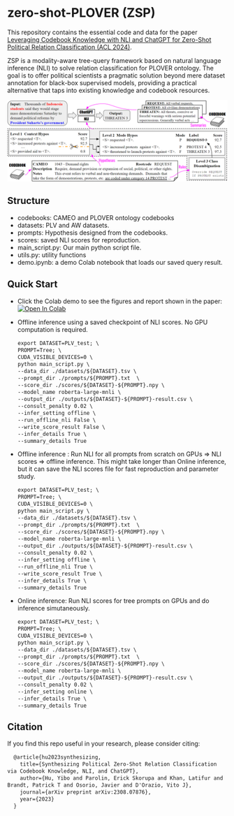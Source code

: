 # zero-shot-PLOVER (ZSP)

This repository contains the essential code and data for the paper [Leveraging Codebook Knowledge with NLI and ChatGPT for Zero-Shot
Political Relation Classification (ACL 2024)](https://arxiv.org/pdf/2308.07876). 

ZSP is a modality-aware tree-query framework based on natural language inference (NLI) to solve relation classification for PLOVER ontology.
The goal is to offer political scientists a pragmatic solution beyond mere dataset annotation for black-box supervised models, providing a practical alternative that taps into existing knowledge and codebook resources.

![Alt](./Framework.png)




## Structure
- codebooks:     CAMEO and PLOVER ontology codebooks
- datasets:   PLV and AW datasets.
- prompts:  Hypothesis designed from the codebooks.
- scores: saved NLI scores for reproduction.
- main_script.py:  Our main python script file.
- utils.py:   utility functions
- demo.ipynb:      a demo Colab notebook that loads our saved query result.

## Quick Start

- Click the Colab demo to see the figures and report shown in the paper: [![Open In Colab](https://colab.research.google.com/assets/colab-badge.svg)](https://colab.research.google.com/drive/1E-yZMPtszzBf0GNA0czRttvCpJF7W7w8)

- Offline inference using a saved checkpoint of NLI scores. No GPU computation is required.

      export DATASET=PLV_test; \
      PROMPT=Tree; \
      CUDA_VISIBLE_DEVICES=0 \
      python main_script.py \
      --data_dir ./datasets/${DATASET}.tsv \
      --prompt_dir ./prompts/${PROMPT}.txt  \
      --score_dir ./scores/${DATASET}-${PROMPT}.npy \
      --model_name roberta-large-mnli \
      --output_dir ./outputs/${DATASET}-${PROMPT}-result.csv \
      --consult_penalty 0.02 \
      --infer_setting offline \
      --run_offline_nli False \
      --write_score_result False \
      --infer_details True \
      --summary_details True

- Offline inference : Run NLI for all prompts from scratch on GPUs => NLI scores => offline inference. 
This might take longer than Online inference, but it can save the NLI scores file for fast reproduction and parameter study.
      
      export DATASET=PLV_test; \
      PROMPT=Tree; \
      CUDA_VISIBLE_DEVICES=0 \
      python main_script.py \
      --data_dir ./datasets/${DATASET}.tsv \
      --prompt_dir ./prompts/${PROMPT}.txt  \
      --score_dir ./scores/${DATASET}-${PROMPT}.npy \
      --model_name roberta-large-mnli \
      --output_dir ./outputs/${DATASET}-${PROMPT}-result.csv \
      --consult_penalty 0.02 \
      --infer_setting offline \
      --run_offline_nli True \
      --write_score_result True \
      --infer_details True \
      --summary_details True


- Online inference: Run NLI scores for tree prompts on GPUs and do inference simutaneously. 
      
      export DATASET=PLV_test; \
      PROMPT=Tree; \
      CUDA_VISIBLE_DEVICES=0 \
      python main_script.py \
      --data_dir ./datasets/${DATASET}.tsv \
      --prompt_dir ./prompts/${PROMPT}.txt  \
      --score_dir ./scores/${DATASET}-${PROMPT}.npy \
      --model_name roberta-large-mnli \
      --output_dir ./outputs/${DATASET}-${PROMPT}-result.csv \
      --consult_penalty 0.02 \
      --infer_setting online \
      --infer_details True \
      --summary_details True




## Citation

If you find this repo useful in your research, please consider citing:

      @article{hu2023synthesizing,
        title={Synthesizing Political Zero-Shot Relation Classification via Codebook Knowledge, NLI, and ChatGPT},
        author={Hu, Yibo and Parolin, Erick Skorupa and Khan, Latifur and Brandt, Patrick T and Osorio, Javier and D'Orazio, Vito J},
        journal={arXiv preprint arXiv:2308.07876},
        year={2023}
      }

